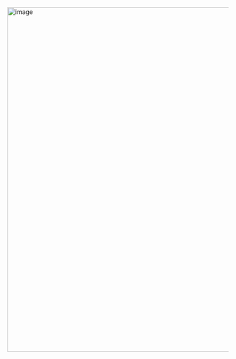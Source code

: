 <img width="1153" height="785" alt="image" src="https://github.com/user-attachments/assets/5172d890-f609-4fb0-ad5d-4ae8d885d8e9" />
